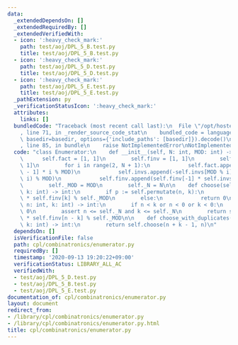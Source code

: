 ```yaml
---
data:
  _extendedDependsOn: []
  _extendedRequiredBy: []
  _extendedVerifiedWith:
  - icon: ':heavy_check_mark:'
    path: test/aoj/DPL_5_B.test.py
    title: test/aoj/DPL_5_B.test.py
  - icon: ':heavy_check_mark:'
    path: test/aoj/DPL_5_D.test.py
    title: test/aoj/DPL_5_D.test.py
  - icon: ':heavy_check_mark:'
    path: test/aoj/DPL_5_E.test.py
    title: test/aoj/DPL_5_E.test.py
  _pathExtension: py
  _verificationStatusIcon: ':heavy_check_mark:'
  attributes:
    links: []
  bundledCode: "Traceback (most recent call last):\n  File \"/opt/hostedtoolcache/Python/3.9.0/x64/lib/python3.9/site-packages/onlinejudge_verify/documentation/build.py\"\
    , line 71, in _render_source_code_stat\n    bundled_code = language.bundle(stat.path,\
    \ basedir=basedir, options={'include_paths': [basedir]}).decode()\n  File \"/opt/hostedtoolcache/Python/3.9.0/x64/lib/python3.9/site-packages/onlinejudge_verify/languages/python.py\"\
    , line 85, in bundle\n    raise NotImplementedError\nNotImplementedError\n"
  code: "class Enumerator:\n    def __init__(self, N: int, MOD: int) -> None:\n  \
    \      self.fact = [1, 1]\n        self.finv = [1, 1]\n        self.invs = [0,\
    \ 1]\n        for i in range(2, N + 1):\n            self.fact.append(self.fact[i\
    \ - 1] * i % MOD)\n            self.invs.append(-self.invs[MOD % i] * (MOD //\
    \ i) % MOD)\n            self.finv.append(self.finv[-1] * self.invs[-1] % MOD)\n\
    \        self._MOD = MOD\n        self._N = N\n\n    def choose(self, n: int,\
    \ k: int) -> int:\n        if p := self.permutate(n, k):\n            return p\
    \ * self.finv[k] % self._MOD\n        else:\n            return 0\n\n    def permutate(self,\
    \ n: int, k: int) -> int:\n        if n < k or n < 0 or k < 0:\n            return\
    \ 0\n        assert n <= self._N and k <= self._N\n        return self.fact[n]\
    \ * self.finv[n - k] % self._MOD\n\n    def choose_with_duplicates(self, n: int,\
    \ k: int) -> int:\n        return self.choose(n + k - 1, n)\n"
  dependsOn: []
  isVerificationFile: false
  path: cpl/combinatronics/enumerator.py
  requiredBy: []
  timestamp: '2020-09-13 19:20:22+09:00'
  verificationStatus: LIBRARY_ALL_AC
  verifiedWith:
  - test/aoj/DPL_5_D.test.py
  - test/aoj/DPL_5_B.test.py
  - test/aoj/DPL_5_E.test.py
documentation_of: cpl/combinatronics/enumerator.py
layout: document
redirect_from:
- /library/cpl/combinatronics/enumerator.py
- /library/cpl/combinatronics/enumerator.py.html
title: cpl/combinatronics/enumerator.py
---
```

